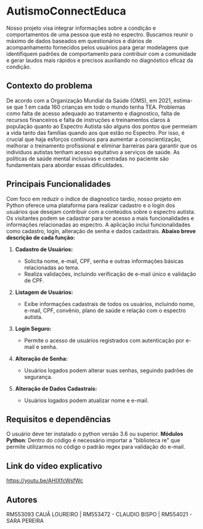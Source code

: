 # AutismoConnectEduca

Nosso projeto visa integrar informações sobre a condição e comportamentos de uma pessoa que está no espectro. Buscamos reunir o máximo de dados baseados em questionários e diários de acompanhamento fornecidos pelos usuários para gerar modelagens que identifiquem padrões de comportamento para contribuir com a comunidade e gerar laudos mais rápidos e precisos auxiliando no diagnóstico eficaz da condição.

## Contexto do problema
De acordo com a Organização Mundial da Saúde (OMS), em 2021, estima-se que 1 em cada 160 crianças em todo o mundo tenha TEA.
Problemas como falta de acesso adequado ao tratamento e diagnostico, falta de recursos financeiros e falta de instruções e treinamentos claros à população quanto ao Espectro Autista são alguns dos pontos que permeiam a vida tanto das famílias quando aos que estão no Espectro.
Por isso, é crucial que haja esforços contínuos para aumentar a conscientização, melhorar o treinamento profissional e eliminar barreiras para garantir que os indivíduos autistas tenham acesso equitativo a serviços de saúde. As políticas de saúde mental inclusivas e centradas no paciente são fundamentais para abordar essas dificuldades.

## Principais Funcionalidades

Com foco em reduzir o índice de diagnostico tardio, nosso projeto em Python oferece uma plataforma para realizar cadastro e o login dos usuários que desejam contribuir com a conteúdos sobre o espectro autista. Os visitantes podem se cadastrar para ter acesso a mais funcionalidades e informações relacionadas ao espectro. A aplicação inclui funcionalidades como cadastro, login, alteração de senha e dados cadastrais. **Abaixo breve descrição de cada função:**


1.  **Cadastro de Usuários:**
    -   Solicita nome, e-mail, CPF, senha e outras informações básicas relacionadas ao tema.
    -   Realiza validações, incluindo verificação de e-mail único e validação de CPF.
    
2.  **Listagem de Usuários:**
    -   Exibe informações cadastrais de todos os usuários, incluindo nome, e-mail, CPF, convênio, plano de saúde e relação com o espectro autista.
3.  **Login Seguro:**
    
    -   Permite o acesso de usuários registrados com autenticação por e-mail e senha.
4.  **Alteração de Senha:**
    
    -   Usuários logados podem alterar suas senhas, seguindo padrões de segurança.
5.  **Alteração de Dados Cadastrais:**
    -   Usuários logados podem atualizar nome e e-mail.

## Requisitos e dependências

O usuário deve ter instalado o python versão 3.6 ou superior.
**Módulos Python**: Dentro do código é necessário importar a "biblioteca re" que permite utilizarmos no código o padrão regex para validação do e-mail. 

## Link do vídeo explicativo

https://youtu.be/AHIXfcWsfWc

## Autores

RM553093 CAUÃ LOUREIRO |
RM553472 - CLAUDIO BISPO |
RM554021 - SARA PEREIRA
